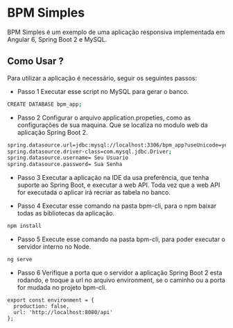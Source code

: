 # BPM Simples

BPM Simples é um exemplo de uma aplicação responsiva implementada em Angular 6, Spring Boot 2 e MySQL. 

## Como Usar ?

Para utilizar a aplicação é necessário, seguir os seguintes passos:

* Passo 1
Executar esse script no MySQL para gerar o banco.

```bash
CREATE DATABASE bpm_app;
```

* Passo 2
Configurar o arquivo application.propeties, como as configurações de sua maquina. Que se localiza no modulo web da aplicação Spring Boot 2.

```bash
spring.datasource.url=jdbc:mysql://localhost:3306/bpm_app?useUnicode=yes&characterEncoding=UTF-8&useSSL=false&useTimezone=true&serverTimezone=UTC
spring.datasource.driver-class=com.mysql.jdbc.Driver;
spring.datasource.username= Seu Usuario
spring.datasource.password= Sua Senha
```

* Passo 3
Executar a aplicação na IDE da usa preferência, que tenha suporte ao Spring Boot, e executar a web API. Toda vez que a web API for executada o aplicar irá recriar as tabela no banco.

* Passo 4
Executar esse comando na pasta bpm-cli, para o npm baixar todas as bibliotecas da aplicação.
```bash
npm install 
```

* Passo 5
Execute esse comando na pasta bpm-cli, para poder executar o servidor interno no Node. 
```bash
ng serve 
```

* Passo 6
Verifique a porta que o servidor a aplicação Spring Boot 2 esta rodando, e troque a url no arquivo environment, se o caminho ou a porta for mudada no projeto bpm-cli.
```
export const environment = {
  production: false,
  url: 'http://localhost:8080/api'
};
```
